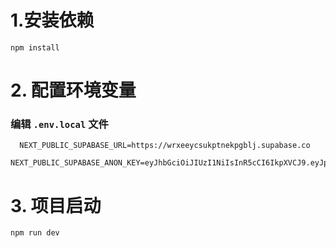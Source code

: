 # 1.安装依赖
`npm install`

# 2. 配置环境变量
### 编辑 `.env.local` 文件

```
  NEXT_PUBLIC_SUPABASE_URL=https://wrxeeycsukptnekpgblj.supabase.co
  NEXT_PUBLIC_SUPABASE_ANON_KEY=eyJhbGciOiJIUzI1NiIsInR5cCI6IkpXVCJ9.eyJpc3MiOiJzdXBhYmFzZSIsInJlZiI6IndyeGVleWNzdWtwdG5la3BnYmxqIiwicm9sZSI6ImFub24iLCJpYXQiOjE3NTAwNjM2NDMsImV4cCI6MjA2NTYzOTY0M30.GHiwAA6UFtkSv3PQBcrHaq7gdS6Tj2dnaKPCWLf9_MI
```

# 3. 项目启动
` npm run dev `

